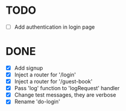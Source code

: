 # TODO

- [ ] Add authentication in login page

# DONE

- [x] Add signup
- [x] Inject a router for '/login'
- [x] Inject a router for '/guest-book'
- [x] Pass 'log' function to 'logRequest' handler
- [x] Change test messages, they are verbose
- [x] Rename 'do-login'
